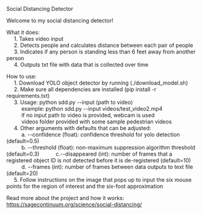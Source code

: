 Social Distancing Detector

Welcome to my social distancing detector!

What it does:  
&nbsp;&nbsp;&nbsp;&nbsp;&nbsp;1. Takes video input  
&nbsp;&nbsp;&nbsp;&nbsp;&nbsp;2. Detects people and calculates distance between each pair of people  
&nbsp;&nbsp;&nbsp;&nbsp;&nbsp;3. Indicates if any person is standing less than 6 feet away from another person  
&nbsp;&nbsp;&nbsp;&nbsp;&nbsp;4. Outputs txt file with data that is collected over time  

How to use:  
&nbsp;&nbsp;&nbsp;&nbsp;&nbsp;1. Download YOLO object detector by running (./download_model.sh)  
&nbsp;&nbsp;&nbsp;&nbsp;&nbsp;2. Make sure all dependencies are installed (pip install -r requirements.txt)  
&nbsp;&nbsp;&nbsp;&nbsp;&nbsp;3. Usage: python sdd.py --input (path to video)  
&nbsp;&nbsp;&nbsp;&nbsp;&nbsp;&nbsp;&nbsp;&nbsp;&nbsp;&nbsp;example: python sdd.py --input videos/test_video2.mp4  
&nbsp;&nbsp;&nbsp;&nbsp;&nbsp;&nbsp;&nbsp;&nbsp;&nbsp;&nbsp;if no input path to video is provided, webcam is used  
&nbsp;&nbsp;&nbsp;&nbsp;&nbsp;&nbsp;&nbsp;&nbsp;&nbsp;&nbsp;videos folder provided with some sample pedestrian videos  
&nbsp;&nbsp;&nbsp;&nbsp;&nbsp;4. Other arguments with defaults that can be adjusted:  
&nbsp;&nbsp;&nbsp;&nbsp;&nbsp;&nbsp;&nbsp;&nbsp;&nbsp;&nbsp;a. --confidence (float): confidence threshold for yolo detection (default=0.5)  
&nbsp;&nbsp;&nbsp;&nbsp;&nbsp;&nbsp;&nbsp;&nbsp;&nbsp;&nbsp;b. --threshold (float): non-maximum suppression algorithm threshold (default=0.3) 
&nbsp;&nbsp;&nbsp;&nbsp;&nbsp;&nbsp;&nbsp;&nbsp;&nbsp;&nbsp;c.--disappeared (int): number of frames that a registered object ID is not detected before it is de-registered (default=10)
&nbsp;&nbsp;&nbsp;&nbsp;&nbsp;&nbsp;&nbsp;&nbsp;&nbsp;&nbsp;d. --frames (int): number of frames between data outputs to text file (default=20)  
&nbsp;&nbsp;&nbsp;&nbsp;&nbsp;5. Follow instructions on the image that pops up to input the six mouse points for the region of interest and the six-foot approximation

Read more about the project and how it works: https://sagecontinuum.org/science/social-distancing/
